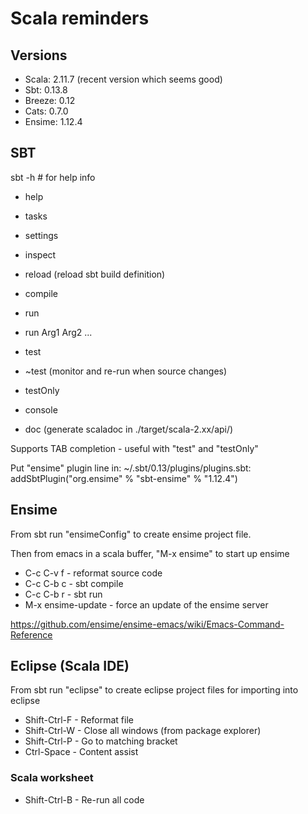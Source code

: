 # Scala reminders

## Versions

* Scala: 2.11.7 (recent version which seems good)
* Sbt: 0.13.8
* Breeze: 0.12
* Cats: 0.7.0
* Ensime: 1.12.4

## SBT

sbt -h # for help info

* help
* tasks
* settings
* inspect
* reload (reload sbt build definition)

* compile
* run
* run Arg1 Arg2 ...
* test
* ~test (monitor and re-run when source changes)
* testOnly
* console
* doc (generate scaladoc in ./target/scala-2.xx/api/)

Supports TAB completion - useful with "test" and "testOnly"

Put "ensime" plugin line in: ~/.sbt/0.13/plugins/plugins.sbt: addSbtPlugin("org.ensime" % "sbt-ensime" % "1.12.4")

## Ensime

From sbt run "ensimeConfig" to create ensime project file.

Then from emacs in a scala buffer, "M-x ensime" to start up ensime

* C-c C-v f - reformat source code
* C-c C-b c - sbt compile
* C-c C-b r - sbt run
* M-x ensime-update - force an update of the ensime server

https://github.com/ensime/ensime-emacs/wiki/Emacs-Command-Reference


## Eclipse (Scala IDE)

From sbt run "eclipse" to create eclipse project files for importing into eclipse

* Shift-Ctrl-F - Reformat file
* Shift-Ctrl-W - Close all windows (from package explorer)
* Shift-Ctrl-P - Go to matching bracket
* Ctrl-Space - Content assist


### Scala worksheet

* Shift-Ctrl-B - Re-run all code



